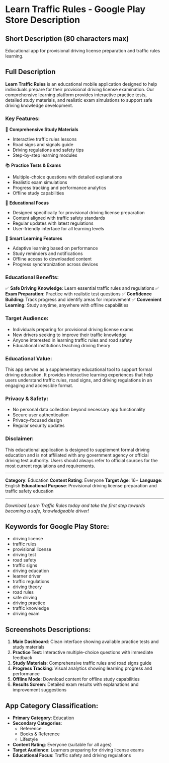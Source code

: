 # Learn Traffic Rules - Google Play Store Description

## Short Description (80 characters max)
Educational app for provisional driving license preparation and traffic rules learning.

## Full Description

**Learn Traffic Rules** is an educational mobile application designed to help individuals prepare for their provisional driving license examination. Our comprehensive learning platform provides interactive practice tests, detailed study materials, and realistic exam simulations to support safe driving knowledge development.

### Key Features:

🚗 **Comprehensive Study Materials**
- Interactive traffic rules lessons
- Road signs and signals guide
- Driving regulations and safety tips
- Step-by-step learning modules

📚 **Practice Tests & Exams**
- Multiple-choice questions with detailed explanations
- Realistic exam simulations
- Progress tracking and performance analytics
- Offline study capabilities

🎯 **Educational Focus**
- Designed specifically for provisional driving license preparation
- Content aligned with traffic safety standards
- Regular updates with latest regulations
- User-friendly interface for all learning levels

📱 **Smart Learning Features**
- Adaptive learning based on performance
- Study reminders and notifications
- Offline access to downloaded content
- Progress synchronization across devices

### Educational Benefits:

✅ **Safe Driving Knowledge**: Learn essential traffic rules and regulations
✅ **Exam Preparation**: Practice with realistic test questions
✅ **Confidence Building**: Track progress and identify areas for improvement
✅ **Convenient Learning**: Study anytime, anywhere with offline capabilities

### Target Audience:
- Individuals preparing for provisional driving license exams
- New drivers seeking to improve their traffic knowledge
- Anyone interested in learning traffic rules and road safety
- Educational institutions teaching driving theory

### Educational Value:
This app serves as a supplementary educational tool to support formal driving education. It provides interactive learning experiences that help users understand traffic rules, road signs, and driving regulations in an engaging and accessible format.

### Privacy & Safety:
- No personal data collection beyond necessary app functionality
- Secure user authentication
- Privacy-focused design
- Regular security updates

### Disclaimer:
This educational application is designed to supplement formal driving education and is not affiliated with any government agency or official driving test authority. Users should always refer to official sources for the most current regulations and requirements.

---

**Category**: Education
**Content Rating**: Everyone
**Target Age**: 16+
**Language**: English
**Educational Purpose**: Provisional driving license preparation and traffic safety education

---

*Download Learn Traffic Rules today and take the first step towards becoming a safe, knowledgeable driver!*

## Keywords for Google Play Store:
- driving license
- traffic rules
- provisional license
- driving test
- road safety
- traffic signs
- driving education
- learner driver
- traffic regulations
- driving theory
- road rules
- safe driving
- driving practice
- traffic knowledge
- driving exam

## Screenshots Descriptions:
1. **Main Dashboard**: Clean interface showing available practice tests and study materials
2. **Practice Test**: Interactive multiple-choice questions with immediate feedback
3. **Study Materials**: Comprehensive traffic rules and road signs guide
4. **Progress Tracking**: Visual analytics showing learning progress and performance
5. **Offline Mode**: Download content for offline study capabilities
6. **Results Screen**: Detailed exam results with explanations and improvement suggestions

## App Category Classification:
- **Primary Category**: Education
- **Secondary Categories**: 
  - Reference
  - Books & Reference
  - Lifestyle
- **Content Rating**: Everyone (suitable for all ages)
- **Target Audience**: Learners preparing for driving license exams
- **Educational Focus**: Traffic safety and driving regulations
